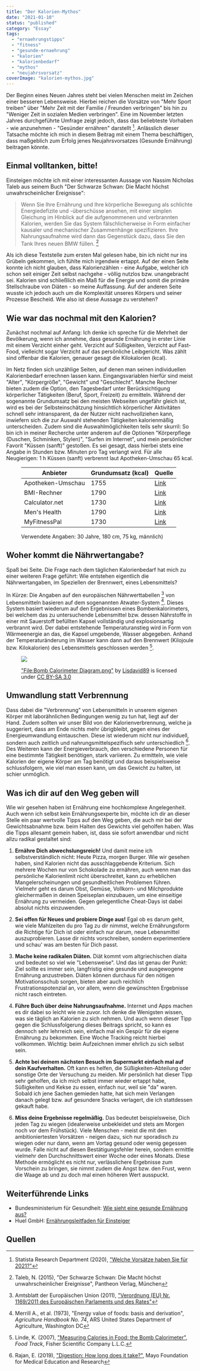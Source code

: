 ```yaml
---
title: "Der Kalorien-Mythos"
date: "2021-01-10"
status: "published"
category: "Essay"
tags: 
  - "ernaehrungstipps"
  - "fitness"
  - "gesunde-ernaehrung"
  - "kalorien"
  - "kalorienbedarf"
  - "mythos"
  - "neujahrsvorsatz"
coverImage: "kalorien-mythos.jpg"
---
```


Der Beginn eines Neuen Jahres steht bei vielen Menschen meist im Zeichen einer besseren Lebensweise. Hierbei reichen die Vorsätze von "Mehr Sport treiben" über "Mehr Zeit mit der Familie / Freunden verbringen" bis hin zu "Weniger Zeit in sozialen Medien verbringen". Eine im November letzten Jahres durchgeführte Umfrage zeigt jedoch, dass das beliebteste Vorhaben - wie anzunehmen - "Gesünder ernähren" darstellt [^1]. Anlässlich dieser Tatsache möchte ich mich in diesem Beitrag mit einem Thema beschäftigen, dass maßgeblich zum Erfolg jenes Neujahrsvorsatzes (Gesunde Ernährung) beitragen könnte.

<!--more-->

## Einmal volltanken, bitte!

Einsteigen möchte ich mit einer interessanten Aussage von Nassim Nicholas Taleb aus seinem Buch "Der Schwarze Schwan: Die Macht höchst unwahrscheinlicher Ereignisse":

> Wenn Sie Ihre Ernährung und Ihre körperliche Bewegung als schlichte Energiedefizite und -überschüsse ansehen, mit einer simplen Gleichung im Hinblick auf die aufgenommenen und verbrannten Kalorien, werden Sie das System fälschlicherweise in Form einfacher kausaler und mechanischer Zusammenhänge spezifizieren. Ihre Nahrungsaufnahme wird dann das Gegenstück dazu, dass Sie den Tank Ihres neuen BMW füllen. [^2]

Als ich diese Textstelle zum ersten Mal gelesen habe, bin ich nicht nur ins Grübeln gekommen, ich fühlte mich irgendwie ertappt. Auf der einen Seite konnte ich nicht glauben, dass Kalorienzählen - eine Aufgabe, welcher ich schon seit einiger Zeit selbst nachgehe - völlig nutzlos bzw. unangebracht sei. Kalorien sind schließlich ein Maß für die Energie und somit die primäre Stellschraube von Diäten - so meine Auffassung. Auf der anderen Seite wusste ich jedoch auch um die Komplexität unseres Körpers und seiner Prozesse Bescheid. Wie also ist diese Aussage zu verstehen?

## Wie war das nochmal mit den Kalorien?

Zunächst nochmal auf Anfang: Ich denke ich spreche für die Mehrheit der Bevölkerung, wenn ich annehme, dass gesunde Ernährung in erster Linie mit einem Verzicht einher geht. Verzicht auf Süßigkeiten, Verzicht auf Fast-Food, vielleicht sogar Verzicht auf das persönliche Leibgericht. Was zählt sind offenbar die Kalorien, genauer gesagt die Kilokalorien (kcal).

Im Netz finden sich unzählige Seiten, auf denen man seinen individuellen Kalorienbedarf errechnen lassen kann. Eingangsvariablen hierfür sind meist "Alter", "Körpergröße", "Gewicht" und "Geschlecht". Manche Rechner bieten zudem die Option, den Tagesbedarf unter Berücksichtigung körperlicher Tätigkeiten (Beruf, Sport, Freizeit) zu ermitteln. Während der sogenannte Grundumsatz bei den meisten Webseiten ungefähr gleich ist, wird es bei der Selbsteinschätzung hinsichtlich körperlicher Aktivitäten schnell sehr intransparent, da der Nutzer nicht nachvollziehen kann, inwiefern sich die zur Auswahl stehenden Tätigkeiten kalorienmäßig unterscheiden. Zudem sind die Auswahlmöglichkeiten teils sehr skurril: So bin ich in meiner Recherche unter anderem auf die Optionen "Körperpflege (Duschen, Schminken, Stylen)", "Surfen im Internet", und mein persönlicher Favorit "Küssen (sanft)" gestoßen. Es sei gesagt, dass hierbei stets eine Angabe in Stunden bzw. Minuten pro Tag verlangt wird. Für alle Neugierigen: 1 h Küssen (sanft) verbrennt laut Apotheken-Umschau 65 kcal.

<figure>

| **Anbieter**         | **Grundumsatz (kcal)** | **Quelle**                                                  |
|----------------------|------------------------|-------------------------------------------------------------|
| Apotheken-Umschau    | 1755                   | [Link](https://www.apotheken-umschau.de/kalorienrechner)    |
| BMI-Rechner          | 1790                   | [Link](https://www.bmi-rechner.net/grundumsatz.htm)         |
| Calculator.net       | 1730                   | [Link](https://www.calculator.net/bmr-calculator.html)      |
| Men's Health         | 1790                   | [Link](https://www.menshealth.de/abnehmen/kalorienrechner/) |
| MyFitnessPal         | 1730                   | [Link](https://www.myfitnesspal.com/tools/bmr-calculator)   |

<figcaption>

Verwendete Angaben: 30 Jahre, 180 cm, 75 kg, männlich)

</figcaption>

</figure>

## Woher kommt die Nährwertangabe?

Spaß bei Seite. Die Frage nach dem täglichen Kalorienbedarf hat mich zu einer weiteren Frage geführt: Wie entstehen eigentlich die Nährwertangaben, im Speziellen der Brennwert, eines Lebensmittels?

In Kürze: Die Angaben auf den europäischen Nährwerttabellen [^3] von Lebensmitteln basieren auf dem sogenannten Atwater-System [^4]. Dieses System basiert wiederum auf den Ergebnissen eines Bombenkalorimeters, bei welchem das zu untersuchende Lebensmittel bzw. dessen Nährstoffe in einer mit Sauerstoff befüllten Kapsel vollständig und explosionsartig verbrannt wird. Der dabei entstehende Temperaturanstieg wird in Form von Wärmeenergie an das, die Kapsel umgebende, Wasser abgegeben. Anhand der Temperaturänderung im Wasser kann dann auf den Brennwert (Kilojoule bzw. Kilokalorien) des Lebensmittels geschlossen werden [^5].

<figure>

![](/img/blog/bomb-calorimeter-diagram.png)

<figcaption>

["File:Bomb Calorimeter Diagram.png"](https://commons.wikimedia.org/w/index.php?curid=22537546) by [Lisdavid89](https://commons.wikimedia.org/wiki/User:Lisdavid89) is licensed under [CC BY-SA 3.0](https://creativecommons.org/licenses/by-sa/3.0?ref=ccsearch&atype=html)

</figcaption>

</figure>

## Umwandlung statt Verbrennung

Dass dabei die "Verbrennung" von Lebensmitteln in unserem eigenen Körper mit laborähnlichen Bedingungen wenig zu tun hat, liegt auf der Hand. Zudem sollten wir unser Bild von der Kalorienverbrennung, welche ja suggeriert, dass am Ende nichts mehr übrigbleibt, gegen eines der Energieumwandlung eintauschen. Diese ist wiederum nicht nur individuell, sondern auch zeitlich und nahrungsmittelspezifisch sehr unterschiedlich [^6]. Des Weiteren kann der Energieverbrauch, den verschiedene Personen für eine bestimmte Tätigkeit benötigen, stark variieren. Zu ermitteln, wie viele Kalorien der eigene Körper am Tag benötigt und daraus beispielsweise schlussfolgern, wie viel man essen kann, um das Gewicht zu halten, ist schier unmöglich.

## Was ich dir auf den Weg geben will

Wie wir gesehen haben ist Ernährung eine hochkomplexe Angelegenheit. Auch wenn ich selbst kein Ernährungsexperte bin, möchte ich dir an dieser Stelle ein paar wertvolle Tipps auf den Weg geben, die auch mir bei der Gewichtsabnahme bzw. beim Halten des Gewichts viel geholfen haben. Was die Tipps allesamt gemein haben, ist, dass sie sofort anwendbar und nicht allzu radikal gestaltet sind:

1. **Ernähre Dich abwechslungsreich!** Und damit meine ich selbstverständlich nicht: Heute Pizza, morgen Burger. Wie wir gesehen haben, sind Kalorien nicht das ausschlaggebende Kriterium. Sich mehrere Wochen nur von Schokolade zu ernähren, auch wenn man das persönliche Kalorienlimit nicht überschreitet, kann zu erheblichen Mangelerscheinungen und gesundheitlichen Problemen führen. Vielmehr geht es darum Obst, Gemüse, Vollkorn- und Milchprodukte gleichermaßen in deinen Speiseplan einzubauen, um eine einseitige Ernährung zu vermeiden. Gegen gelegentliche Cheat-Days ist dabei absolut nichts einzuwenden.

3. **Sei offen für Neues und probiere Dinge aus!** Egal ob es darum geht, wie viele Mahlzeiten du pro Tag zu dir nimmst, welche Ernährungsform die Richtige für Dich ist oder einfach nur darum, neue Lebensmittel auszuprobieren. Lasse dir nichts vorschreiben, sondern experimentiere und schau' was am besten für Dich passt.

5. **Mache keine radikalen Diäten.** Diät kommt vom altgriechischen díaita und bedeutet so viel wie "Lebensweise". Und das ist genau der Punkt: Ziel sollte es immer sein, langfristig eine gesunde und ausgewogene Ernährung anzustreben. Diäten können durchaus für den nötigen Motivationsschub sorgen, bieten aber auch reichlich Frustrationspotenzial an, vor allem, wenn die gewünschten Ergebnisse nicht rasch eintreten.

7. **Führe Buch über deine Nahrungsaufnahme.** Internet und Apps machen es dir dabei so leicht wie nie zuvor. Ich denke die Wenigsten wissen, was sie täglich an Kalorien zu sich nehmen. Und auch wenn dieser Tipp gegen die Schlussfolgerung dieses Beitrags spricht, so kann es dennoch sehr lehrreich sein, einfach mal ein Gespür für die eigene Ernährung zu bekommen. Eine Woche Tracking reicht hierbei vollkommen. Wichtig: beim Aufzeichnen immer ehrlich zu sich selbst sein.

9. **Achte bei deinem nächsten Besuch im Supermarkt einfach mal auf dein Kaufverhalten.** Oft kann es helfen, die Süßigkeiten-Abteilung oder sonstige Orte der Versuchung zu meiden. Mir persönlich hat dieser Tipp sehr geholfen, da ich mich selbst immer wieder ertappt habe, Süßigkeiten und Kekse zu essen, einfach nur, weil sie "da" waren. Sobald ich jene Sachen gemieden hatte, hat sich mein Verlangen danach gelegt bzw. auf gesundere Snacks verlagert, die ich stattdessen gekauft habe.

11. **Miss deine Ergebnisse regelmäßig.** Das bedeutet beispielsweise, Dich jeden Tag zu wiegen (idealerweise unbekleidet und stets am Morgen noch vor dem Frühstück). Viele Menschen - meist die mit den ambitioniertesten Vorsätzen - neigen dazu, sich nur sporadisch zu wiegen oder nur dann, wenn am Vortag gesund oder wenig gegessen wurde. Falle nicht auf diesen Bestätigungsfehler herein, sondern ermittle vielmehr den Durchschnittswert einer Woche oder eines Monats. Diese Methode ermöglicht es nicht nur, verlässlichere Ergebnisse zum Vorschein zu bringen, sie nimmt zudem die Angst bzw. den Frust, wenn die Waage ab und zu doch mal einen höheren Wert ausspuckt.

## Weiterführende Links

- Bundesministerium für Gesundheit: [Wie sieht eine gesunde Ernährung aus?](https://gesund.bund.de/gesunde-ernaehrung)
- Huel GmbH: [Ernährungs­leitfaden für Einsteiger](https://de.huel.com/pages/ernaehrungsleitfaden)

## Quellen

[^1]: Statista Research Department (2020), ["Welche Vorsätze haben Sie für 2021?"](https://de.statista.com/statistik/daten/studie/952182/umfrage/umfrage-in-deutschland-zu-den-beliebtesten-neujahrsvorsaetzen/)
[^2]: Taleb, N. (2015), "Der Schwarze Schwan: Die Macht höchst unwahrscheinlicher Ereignisse", Pantheon Verlag, München
[^3]: Amtsblatt der Europäischen Union (2011), ["Verordnung (EU) Nr. 1169/2011 des Europäischen Parlaments und des Rates"](https://eur-lex.europa.eu/legal-content/DE/ALL/?uri=CELEX%3A32011R1169)
[^4]: Merrill A., et al. (1973), "Energy value of foods: basis and derivation", _Agriculture Handbook No. 74_, ARS United States Department of Agriculture, Washington DC
[^5]: Linde, K. (2007), ["Measuring Calories in Food: the Bomb Calorimeter"](https://fscimage.fishersci.com/cmsassets/downloads/segment/Scientific/pdf/foodtrack_spring_07.pdf), _Food Track_, Fisher Scientific Company L.L.C.
[^6]: Rajan, E. (2019), ["Digestion: How long does it take?"](https://www.mayoclinic.org/digestive-system/expert-answers/faq-20058340), Mayo Foundation for Medical Education and Research